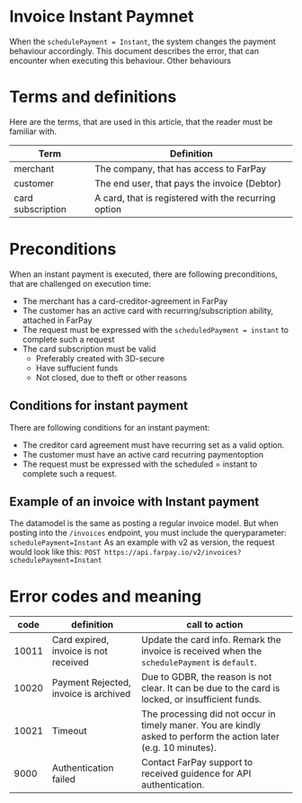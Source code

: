 # Invoice Instant Paymnet

When the `schedulePayment = Instant`, the system changes the payment behaviour accordingly. This document describes the error, that can encounter when executing this behaviour.
Other behaviours 

# Terms and definitions

Here are the terms, that are used in this article, that the reader must be familiar with.

Term              | Definition                                  
------------------|----------------------------------------------
merchant          | The company, that has access to FarPay       
customer          | The end user, that pays the invoice (Debtor) 
card subscription | A card, that is registered with the recurring option


# Preconditions
When an instant payment is executed, there are following preconditions, that are challenged on execution time:
* The merchant has a card-creditor-agreement in FarPay
* The customer has an active card with recurring/subscription ability, attached in FarPay
* The request must be expressed with the `scheduledPayment = instant` to complete such a request
* The card subscription must be valid 
  * Preferably created with 3D-secure
  * Have suffucient funds
  * Not closed, due to theft or other reasons
 
## Conditions for instant payment
There are following conditions for an instant payment:
* The creditor card agreement must have recurring set as a valid option.
* The customer must have an active card recurring paymentoption
* The request must be expressed with the scheduled = instant to complete such a request.

## Example of an invoice with Instant payment
The datamodel is the same as posting a regular invoice model. But when posting into the `/invoices` endpoint, you must include the queryparameter: `schedulePayment=Instant`
As an example with v2 as version, the request would look like this:
`POST https://api.farpay.io/v2/invoices?schedulePayment=Instant`





# Error codes and meaning

code            |  definition                              | call to action
----------------|------------------------------------------|-----------------------------------------
10011           | Card expired, invoice is not received    | Update the card info. Remark the invoice is received when the `schedulePayment` is `default`.
10020           | Payment Rejected, invoice is archived    | Due to GDBR, the reason is not clear. It can be due to the card is locked, or insufficient funds.
10021           | Timeout                                  | The processing did not occur in timely maner. You are kindly asked to perform the action later (e.g. 10 minutes).
 9000           | Authentication failed                    | Contact FarPay support to received guidence for API authentication.
